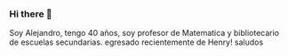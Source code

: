 ### Hi there 👋
Soy Alejandro, tengo 40 años, soy profesor de Matematica y bibliotecario de escuelas secundarias.
egresado recientemente de Henry!
saludos

<!--
**alejandrodavidromero/alejandrodavidromero** is a ✨ _special_ ✨ repository because its `README.md` (this file) appears on your GitHub profile.

Here are some ideas to get you started:

- 🔭 I’m currently working on ...
- 🌱 I’m currently learning ...
- 👯 I’m looking to collaborate on ...
- 🤔 I’m looking for help with ...
- 💬 Ask me about ...
- 📫 How to reach me: ...
- 😄 Pronouns: ...
- ⚡ Fun fact: ...
-->
